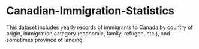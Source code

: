 # Canadian-Immigration-Statistics
This dataset includes yearly records of immigrants to Canada by country of origin, immigration category (economic, family, refugee, etc.), and sometimes province of landing.
